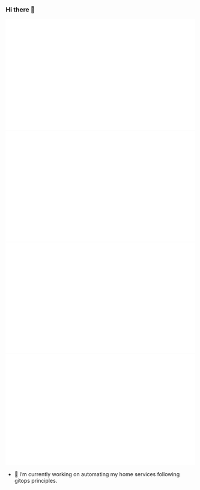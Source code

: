 ### Hi there 👋

<!--
**jokajak/jokajak** is a ✨ _special_ ✨ repository because its `README.md` (this file) appears on your GitHub profile.

Here are some ideas to get you started:

- 🌱 I’m currently learning ...
- 👯 I’m looking to collaborate on ...
- 🤔 I’m looking for help with ...
- 💬 Ask me about ...
- 📫 How to reach me: ...
- 😄 Pronouns: ...
- ⚡ Fun fact: ...
-->

![](https://raw.githubusercontent.com/jokajak/github_stats/main/generated/overview.svg#gh-dark-mode-only)
![](https://raw.githubusercontent.com/jokajak/github_stats/main/generated/overview.svg#gh-light-mode-only)
![](https://raw.githubusercontent.com/jokajak/github_stats/main/generated/languages.svg#gh-dark-mode-only)
![](https://raw.githubusercontent.com/jokajak/github_stats/main/generated/languages.svg#gh-light-mode-only)

- 🔭 I’m currently working on automating my home services following gitops principles.
